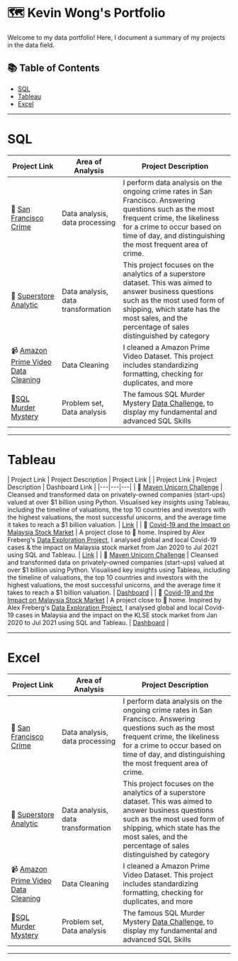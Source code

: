 # 🗺 Kevin Wong's Portfolio
Welcome to my data portfolio! Here, I document a summary of my projects in the data field. 
## 📚 Table of Contents
- [SQL](#sql)
- [Tableau](#tableau)
- [Excel](#Excel)

***

# SQL

| Project Link | Area of Analysis | Project Description | 
|---|---|---|
| 🌉 [San Francisco Crime](https://github.com/KevinWongSF/SQL-Projects/blob/main/San%20Francisco%20Crime) | Data analysis, data processing | I perform data analysis on the ongoing crime rates in San Francisco. Answering questions such as the most frequent crime, the likeliness for a crime to occur based on time of day, and distinguishing the most frequent area of crime. | 
| 🏪 [Superstore Analytic](https://github.com/KevinWongSF/SQL-Projects/blob/main/Superstore%20Analytic) | Data analysis, data transformation | This project focuses on the analytics of a superstore dataset. This was aimed to answer business questions such as the most used form of shipping, which state has the most sales, and the percentage of sales distinguished by category | 
| 📹 [Amazon Prime Video Data Cleaning](https://github.com/KevinWongSF/SQL-Projects/blob/main/Amazon%20Prime%20Video) | Data Cleaning | I cleaned a Amazon Prime Video Dataset. This project includes standardizing formatting, checking for duplicates, and more |  
| 🔎[SQL Murder Mystery](https://github.com/KevinWongSF/SQL-Projects/blob/main/Murder%20Mystery) | Problem set, Data analysis | The famous SQL Murder Mystery [Data Challenge](https://mystery.knightlab.com/), to display my fundamental and advanced SQL Skills|  

***

# Tableau

| Project Link | Project Description | Project Link |
| Project Link | Project Description | Dashboard Link |
|---|---|---|
| 🦄 [Maven Unicorn Challenge](https://github.com/katiehuangx/Maven-Unicorn-Challenge) | Cleansed and transformed data on privately-owned companies (start-ups) valued at over $1 billion using Python. Visualised key insights using Tableau, including the timeline of valuations, the top 10 countries and investors with the highest valuations, the most successful unicorns, and the average time it takes to reach a $1 billion valuation. | [Link](https://public.tableau.com/app/profile/katie.huang/viz/UnicornCompanies_16502745371460/Unicorns?publish=yes) |
| 🦠 [Covid-19 and the Impact on Malaysia Stock Market](https://github.com/katiehuangx/Covid-19-and-Impact-on-Malaysia-stock-market) | A project close to 🏡 home. Inspired by Alex Freberg's [Data Exploration Project](https://www.youtube.com/watch?v=qfyynHBFOsM&list=PLUaB-1hjhk8H48Pj32z4GZgGWyylqv85f&index=1), I analysed global and local Covid-19 cases & the impact on Malaysia stock market from Jan 2020 to Jul 2021 using SQL and Tableau. | [Link](https://public.tableau.com/app/profile/katie.huang/viz/Covid-19anditsimpactonKLSEIndexPriceinMalaysia/Dashboard1) |
| 🦄 [Maven Unicorn Challenge](https://github.com/katiehuangx/Maven-Unicorn-Challenge) | Cleansed and transformed data on privately-owned companies (start-ups) valued at over $1 billion using Python. Visualised key insights using Tableau, including the timeline of valuations, the top 10 countries and investors with the highest valuations, the most successful unicorns, and the average time it takes to reach a $1 billion valuation. | [Dashboard](https://public.tableau.com/app/profile/katie.huang/viz/UnicornCompanies_16502745371460/Unicorns?publish=yes) |
| 🦠 [Covid-19 and the Impact on Malaysia Stock Market](https://github.com/katiehuangx/Covid-19-and-Impact-on-Malaysia-stock-market) | A project close to 🏡 home. Inspired by Alex Freberg's [Data Exploration Project](https://www.youtube.com/watch?v=qfyynHBFOsM&list=PLUaB-1hjhk8H48Pj32z4GZgGWyylqv85f&index=1), I analysed global and local Covid-19 cases in Malaysia and the impact on the KLSE stock market from Jan 2020 to Jul 2021 using SQL and Tableau. | [Dashboard](https://public.tableau.com/app/profile/katie.huang/viz/Covid-19anditsimpactonKLSEIndexPriceinMalaysia/Dashboard1) |

***


# Excel

| Project Link | Area of Analysis | Project Description | 
|---|---|---|
| 🌉 [San Francisco Crime](https://github.com/KevinWongSF/SQL-Projects/blob/main/San%20Francisco%20Crime) | Data analysis, data processing | I perform data analysis on the ongoing crime rates in San Francisco. Answering questions such as the most frequent crime, the likeliness for a crime to occur based on time of day, and distinguishing the most frequent area of crime. | 
| 🏪 [Superstore Analytic](https://github.com/KevinWongSF/SQL-Projects/blob/main/Superstore%20Analytic) | Data analysis, data transformation | This project focuses on the analytics of a superstore dataset. This was aimed to answer business questions such as the most used form of shipping, which state has the most sales, and the percentage of sales distinguished by category | 
| 📹 [Amazon Prime Video Data Cleaning](https://github.com/KevinWongSF/SQL-Projects/blob/main/Amazon%20Prime%20Video) | Data Cleaning | I cleaned a Amazon Prime Video Dataset. This project includes standardizing formatting, checking for duplicates, and more |  
| 🔎[SQL Murder Mystery](https://github.com/KevinWongSF/SQL-Projects/blob/main/Murder%20Mystery) | Problem set, Data analysis | The famous SQL Murder Mystery [Data Challenge](https://mystery.knightlab.com/), to display my fundamental and advanced SQL Skills|  

***
